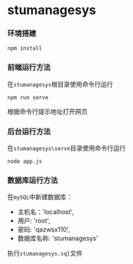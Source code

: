 # stumanagesys

### 环境搭建
```
npm install
```

### 前端运行方法
在```stumanagesys```根目录使用命令行运行
```
npm run serve
```

根据命令行提示地址打开网页

### 后台运行方法
在```stumanagesys\serve```目录使用命令行运行
```
node app.js
```

### 数据库运行方法
在```mySQL```中新建数据库：

- 主机名：'localhost',
- 用户: 'root',
- 密码: 'qazwsx110',
- 数据库名称: 'stumanagesys'

执行```stumanagesys.sql```文件